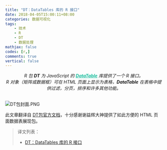 ```yaml
---
title: "DT：DataTables 库的 R 接口"
date: 2018-04-05T15:00:11+08:00
categories: 数据可视化
tags: 
    - 技术
    - R
    - DT
    - 数据处理
mathjax: false
codes: [r,]
comments: true
vertical: false
---
```


<center><i>
    R 包 <b>DT</b> 为 JavaScript 的 <a href="https://datatables.net/" target="_blank" style="font-weight: bold;color:#18bc9c;" >DataTable</a> 库提供了一个 R 接口。<br />R 对象（矩阵或数据框）可在 HTML 页面上显示为表格，<b>DataTable</b> 在表格中提供过滤，分页，排序和许多其他功能。
</i></center>

<br>![DT包封面.PNG](https://blog-1255524710.cos.ap-beijing.myqcloud.com/cover/DT包封面.PNG)
<!--more-->

此文章翻译自 [DT包官方文档](https://rstudio.github.io/DT)，十分感谢谢益辉大神提供了如此方便的 HTML 页面数据表展现包。

> 译文列表：
> * [DT：DataTables 库的 R 接口](https://blog-1255524710.cos.ap-beijing.myqcloud.com/html/DT.html)